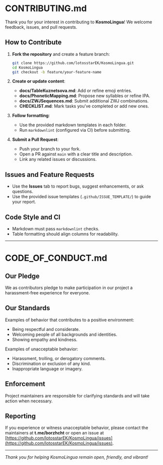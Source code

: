 # CONTRIBUTING.md

Thank you for your interest in contributing to **KosmoLingua**! We welcome feedback, issues, and pull requests.

## How to Contribute

1. **Fork the repository** and create a feature branch:

   ```bash
   git clone https://github.com/lotosstarEK/KosmoLingua.git
   cd KosmoLingua
   git checkout -b feature/your-feature-name
   ```

2. **Create or update content**:

   * **docs/TableKuznetsova.md**: Add or refine emoji entries.
   * **docs/PhoneticMapping.md**: Propose new syllables or refine IPA.
   * **docs/ZWJSequences.md**: Submit additional ZWJ combinations.
   * **CHECKLIST.md**: Mark tasks you’ve completed or add new ones.

3. **Follow formatting**:

   * Use the provided markdown templates in each folder.
   * Run `markdownlint` (configured via CI) before submitting.

4. **Submit a Pull Request**:

   * Push your branch to your fork.
   * Open a PR against `main` with a clear title and description.
   * Link any related issues or discussions.

## Issues and Feature Requests

* Use the **Issues** tab to report bugs, suggest enhancements, or ask questions.
* Use the provided issue templates (`.github/ISSUE_TEMPLATE/`) to guide your report.

## Code Style and CI

* Markdown must pass `markdownlint` checks.
* Table formatting should align columns for readability.

---

# CODE\_OF\_CONDUCT.md

## Our Pledge

We as contributors pledge to make participation in our project a harassment-free experience for everyone.

## Our Standards

Examples of behavior that contributes to a positive environment:

* Being respectful and considerate.
* Welcoming people of all backgrounds and identities.
* Showing empathy and kindness.

Examples of unacceptable behavior:

* Harassment, trolling, or derogatory comments.
* Discrimination or exclusion of any kind.
* Inappropriate language or imagery.

## Enforcement

Project maintainers are responsible for clarifying standards and will take action when necessary.

## Reporting

If you experience or witness unacceptable behavior, please contact the maintainers at **t.me/borzhcht** or open an issue at [https://github.com/lotosstarEK/KosmoLingua/issues](https://github.com/lotosstarEK/KosmoLingua/issues).

---

*Thank you for helping KosmoLingua remain open, friendly, and vibrant!*

